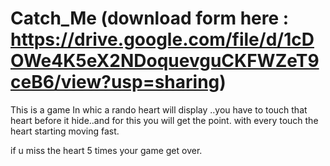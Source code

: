 # Catch_Me (download form here : https://drive.google.com/file/d/1cDOWe4K5eX2NDoquevguCKFWZeT9ceB6/view?usp=sharing)

This is a game In whic a rando heart will display ..you have to touch that heart before it hide..and for this you will get the point.
with every touch the heart starting moving fast.

if u miss the heart 5 times your game get over.
